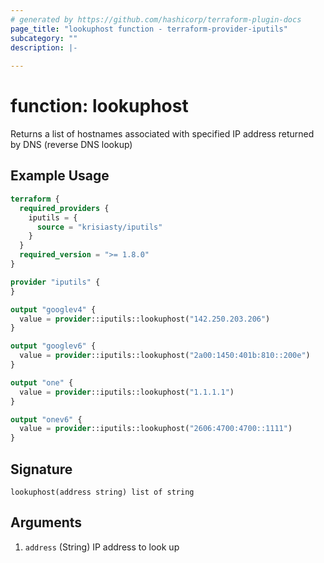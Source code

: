 ```yaml
---
# generated by https://github.com/hashicorp/terraform-plugin-docs
page_title: "lookuphost function - terraform-provider-iputils"
subcategory: ""
description: |-
  
---
```


# function: lookuphost

Returns a list of hostnames associated with specified IP address returned by DNS (reverse DNS lookup)

## Example Usage

```terraform
terraform {
  required_providers {
    iputils = {
      source = "krisiasty/iputils"
    }
  }
  required_version = ">= 1.8.0"
}

provider "iputils" {
}

output "googlev4" {
  value = provider::iputils::lookuphost("142.250.203.206")
}

output "googlev6" {
  value = provider::iputils::lookuphost("2a00:1450:401b:810::200e")
}

output "one" {
  value = provider::iputils::lookuphost("1.1.1.1")
}

output "onev6" {
  value = provider::iputils::lookuphost("2606:4700:4700::1111")
}
```

## Signature

<!-- signature generated by tfplugindocs -->
```text
lookuphost(address string) list of string
```

## Arguments

<!-- arguments generated by tfplugindocs -->
1. `address` (String) IP address to look up
